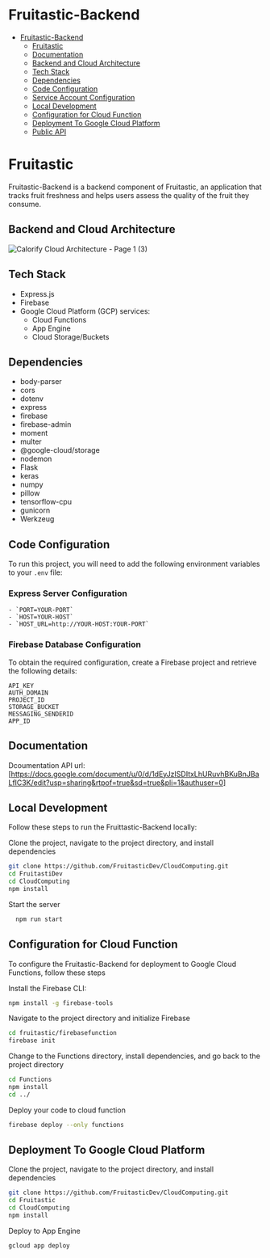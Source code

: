 # Fruitastic-Backend

- [Fruitastic-Backend](#Fruitastic-backend)
  - [Fruitastic](#Fruitastic)
  - [Documentation](#documentation)
  - [Backend and Cloud Architecture](#backend-and-cloud-architecture)
  - [Tech Stack](#tech-stack)
  - [Dependencies](#dependencies)
  - [Code Configuration](#code-configuration)
  - [Service Account Configuration](#Service-Account-Configuration)
  - [Local Development](#local-development)
  - [Configuration for Cloud Function](#configuration-for-cloud-function)
  - [Deployment To Google Cloud Platform](#deployment-to-google-cloud-platform)
  - [Public API](#public-api-this-project-use)

# Fruitastic

Fruitastic-Backend is a backend component of Fruitastic, an application that tracks fruit freshness and helps users assess the quality of the fruit they consume.


## Backend and Cloud Architecture

![Calorify Cloud Architecture - Page 1 (3)](https://github.com/Diegratia/Calorify/assets/67423473/94913da1-d35a-4c11-903a-019a6a46a2f7)



## Tech Stack

- Express.js
- Firebase
- Google Cloud Platform (GCP) services:
  - Cloud Functions
  - App Engine
  - Cloud Storage/Buckets

## Dependencies

- body-parser
- cors
- dotenv
- express
- firebase
- firebase-admin
- moment
- multer
- @google-cloud/storage
- nodemon
- Flask
- keras
- numpy
- pillow
- tensorflow-cpu
- gunicorn
- Werkzeug


## Code Configuration

To run this project, you will need to add the following environment variables to your `.env` file:

### Express Server Configuration
```
- `PORT=YOUR-PORT`
- `HOST=YOUR-HOST`
- `HOST_URL=http://YOUR-HOST:YOUR-PORT`
```
### Firebase Database Configuration

To obtain the required configuration, create a Firebase project and retrieve the following details:
```
API_KEY
AUTH_DOMAIN
PROJECT_ID
STORAGE_BUCKET
MESSAGING_SENDERID
APP_ID
```

## Documentation
Dcoumentation API url: [https://docs.google.com/document/u/0/d/1dEyJzISDItxLhURuvhBKuBnJBaLflC3K/edit?usp=sharing&rtpof=true&sd=true&pli=1&authuser=0]

## Local Development
Follow these steps to run the Fruittastic-Backend locally:

Clone the project, navigate to the project directory, and install dependencies

```bash
git clone https://github.com/FruitasticDev/CloudComputing.git
cd FruitastiDev
cd CloudComputing
npm install
```
Start the server

```bash
  npm run start
```

## Configuration for Cloud Function
To configure the Fruitastic-Backend for deployment to Google Cloud Functions, follow these steps

Install the Firebase CLI:
```bash
npm install -g firebase-tools
```

Navigate to the project directory and initialize Firebase
```bash
cd fruitastic/firebasefunction
firebase init
```
Change to the Functions directory, install dependencies, and go back to the project directory
```bash
cd Functions
npm install
cd ../
```

Deploy your code to cloud function
```bash
firebase deploy --only functions
```

## Deployment To Google Cloud Platform

Clone the project, navigate to the project directory, and install dependencies

```bash
git clone https://github.com/FruitasticDev/CloudComputing.git
cd Fruitastic
cd CloudComputing
npm install
```

Deploy to App Engine

```bash
gcloud app deploy
```

